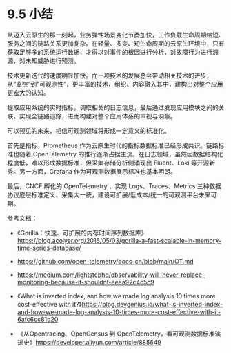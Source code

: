 # 9.5 小结


从迈入云原生的那一刻起，业务弹性场景变化节奏加快，工作负载生命周期缩短、服务之间的链路关系更加复杂。在轻量、多变、短生命周期的云原生环境中，只有获取足够多的系统运行数据，才得以对事件的根因进行分析，对故障行为进行溯源，对未知威胁进行预测。



技术更新迭代的速度明显加快。而一项技术的发展总会带动相关技术的进步，从“监控”到“可观测性”，更丰富的技术、组织、内容融入其中，建构出对整个应用更宏大的认知。

提取应用系统的实时指标，调取相关的日志信息，最后通过发现应用模块之间的关联，实现全链路追踪，进而构建对整个应用体系的审视与洞察。


可以预见的未来，相信可观测领域将形成一定意义的标准化。

首先是指标，Prometheus 作为云原生时代的指标数据标准已经形成共识。链路标准也随着 OpenTelemetry 的推行逐渐占据主流。在日志领域，虽然因数据结构化程度低，难以形成数据标准，但采集存储分析侧涌现出 Fluent、Loki 等开源新秀。另一方面，Grafana 作为可观测数据展示标准也基本明朗。

最后，CNCF 孵化的 OpenTelemetry ，实现 Logs、Traces、Metrics 三种数据协议底层标准定义、采集大一统，建设可扩展/低成本/统一的可观测平台未来可期。

参考文档：
- 《Gorilla：快速、可扩展的内存时间序列数据库》https://blog.acolyer.org/2016/05/03/gorilla-a-fast-scalable-in-memory-time-series-database/
- https://github.com/open-telemetry/docs-cn/blob/main/OT.md

- https://medium.com/lightstephq/observability-will-never-replace-monitoring-because-it-shouldnt-eeea92c4c5c9

- 《What is inverted index, and how we made log analysis 10 times more cost-effective with it?》https://blog.devgenius.io/what-is-inverted-index-and-how-we-made-log-analysis-10-times-more-cost-effective-with-it-6afc6cc81d20

- 《从Opentracing、OpenCensus 到 OpenTelemetry，看可观测数据标准演进史》https://developer.aliyun.com/article/885649